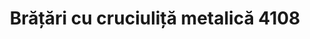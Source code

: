 ---
layout: post
title: "Brățări cu cruciuliță metalică 4108"
description: "Brățări cu cruciuliță metalică cod 4108"
img: "/assets/img/Brățări-cu-cruciuliță-metalicaă-1.jpg"
img2: "/assets/img/Brățări-cu-cruciuliță-metalicaă-2.jpg"
colors: "diverse"
price: "13 RON /buc"
vertical: true
---